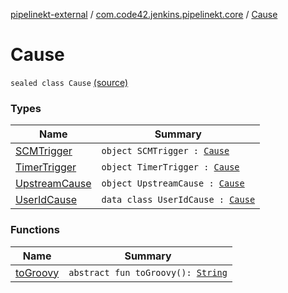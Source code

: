 [pipelinekt-external](../../index.md) / [com.code42.jenkins.pipelinekt.core](../index.md) / [Cause](./index.md)

# Cause

`sealed class Cause` [(source)](https://github.com/code42/pipelinekt/tree/master/core/src/main/kotlin/com/code42/jenkins/pipelinekt/core/Cause.kt#L5)

### Types

| Name | Summary |
|---|---|
| [SCMTrigger](-s-c-m-trigger/index.md) | `object SCMTrigger : `[`Cause`](./index.md) |
| [TimerTrigger](-timer-trigger/index.md) | `object TimerTrigger : `[`Cause`](./index.md) |
| [UpstreamCause](-upstream-cause/index.md) | `object UpstreamCause : `[`Cause`](./index.md) |
| [UserIdCause](-user-id-cause/index.md) | `data class UserIdCause : `[`Cause`](./index.md) |

### Functions

| Name | Summary |
|---|---|
| [toGroovy](to-groovy.md) | `abstract fun toGroovy(): `[`String`](https://kotlinlang.org/api/latest/jvm/stdlib/kotlin/-string/index.html) |
